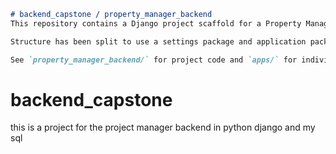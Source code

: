 ```markdown
# backend_capstone / property_manager_backend
This repository contains a Django project scaffold for a Property Manager backend.

Structure has been split to use a settings package and application packages under `apps/`.

See `property_manager_backend/` for project code and `apps/` for individual Django apps.

```
# backend_capstone
this is a project for the project manager backend in python django and my sql
